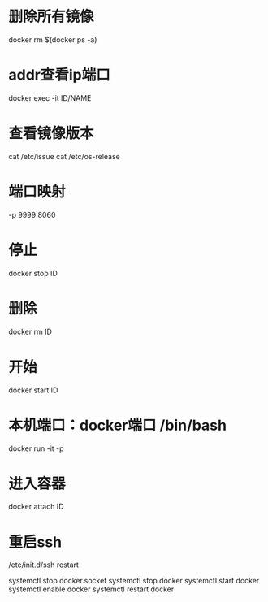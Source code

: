 # 删除所有镜像

docker rm $(docker ps -a)

# addr查看ip端口

docker exec -it ID/NAME

# 查看镜像版本

cat /etc/issue
cat /etc/os-release

# 端口映射

-p 9999:8060

# 停止

docker stop ID

# 删除

docker rm ID

# 开始

docker start ID

# 本机端口：docker端口 /bin/bash

docker run -it -p

# 进入容器

docker attach ID

# 重启ssh

/etc/init.d/ssh restart

systemctl stop docker.socket
systemctl stop docker
systemctl start docker
systemctl enable docker
systemctl restart docker





